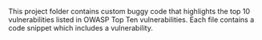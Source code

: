 This project folder contains custom buggy code that highlights the top 10 vulnerabilities listed in OWASP Top Ten vulnerabilities. Each file contains a code snippet which includes a vulnerability.